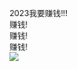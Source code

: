 2023我要赚钱!!!<br>
赚钱!<br>
赚钱!<br>
赚钱!<br>
![](https://github-readme-stats.vercel.app/api?username=RicherLan&count_private=true&theme=cobalt&show_icons=true)
